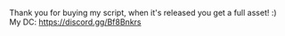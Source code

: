 Thank you for buying my script, when it's released you get a full asset! :)
My DC:
https://discord.gg/Bf8Bnkrs